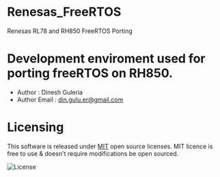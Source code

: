 # Renesas_FreeRTOS
Renesas RL78 and RH850 FreeRTOS Porting

# Development enviroment used for porting freeRTOS on RH850.
* Author  : Dinesh Guleria
* Author Email : din.gulu.er@gmail.com

# Licensing
This software is released under [MIT](https://opensource.org/licenses/MIT) open source licenses.
MIT licence is free to use & doesn't require modifications be open sourced.

![](https://encrypted-tbn0.gstatic.com/images?q=tbn:ANd9GcRYQoSrP63RCORrRsqBdpHP8vywuqwxtKY1rw&usqp=CAU "License")

